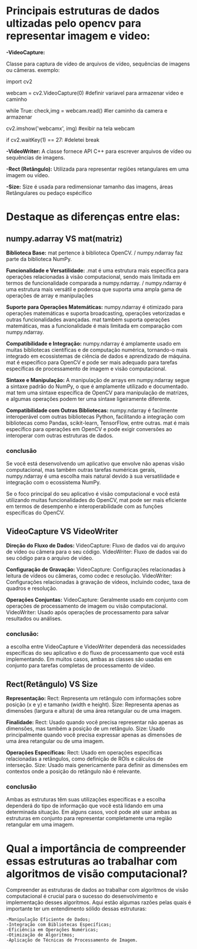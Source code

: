 # Principais estruturas de dados ultizadas pelo opencv para representar imagem e video:


**-VideoCapture:**

Classe para captura de vídeo de arquivos de vídeo, sequências de imagens ou câmeras.
exemplo:

import cv2

webcam = cv2.VideoCapture(0) #definir variavel para armazenar video e caminho

while True:
 check,img = webcam.read() #ler caminho da camera e armazenar
 
 cv2.imshow('webcamx', img)  #exibir na tela webcam
 
 if cv2.waitKey(1) == 27: #deletei
    break     



**-VideoWriter:**
A classe fornece API C++ para escrever arquivos de vídeo ou sequências de imagens.


**-Rect (Retângulo):**
Utilizada para representar regiões retangulares em uma imagem ou vídeo.

**-Size:**
Size é usada para redimensionar tamanho das imagens, áreas Retângulares ou pedaço espécifico 


# Destaque as diferenças entre elas:

## numpy.adarray VS mat(matriz)

**Biblioteca Base:**
mat pertence à biblioteca OpenCV. / numpy.ndarray faz parte da biblioteca NumPy.

**Funcionalidade e Versatilidade:**
.mat é uma estrutura mais específica para operações relacionadas à visão computacional, sendo mais limitada em termos de funcionalidade comparada a numpy.ndarray. / numpy.ndarray é uma estrutura mais versátil e poderosa que suporta uma ampla gama de operações
de array e    manipulações

**Suporte para Operações Matemáticas:**
numpy.ndarray é otimizado para operações matemáticas e suporta broadcasting, operações vetorizadas e outras funcionalidades avançadas.
mat também suporta operações matemáticas, mas a funcionalidade é mais limitada em comparação com numpy.ndarray.

**Compatibilidade e Integração:**
numpy.ndarray é amplamente usado em muitas bibliotecas científicas e de computação numérica, tornando-o mais integrado em ecossistemas de ciência de dados e aprendizado de máquina.
mat é específico para OpenCV e pode ser mais adequado para tarefas específicas de processamento de imagem e visão computacional.

**Sintaxe e Manipulação:**
A manipulação de arrays em numpy.ndarray segue a sintaxe padrão do NumPy, o que é amplamente utilizado e documentado.
mat tem uma sintaxe específica de OpenCV para manipulação de matrizes, e algumas operações podem ter uma sintaxe ligeiramente diferente.

**Compatibilidade com Outras Bibliotecas:**
numpy.ndarray é facilmente interoperável com outras bibliotecas Python, facilitando a integração com bibliotecas como Pandas, scikit-learn, TensorFlow, entre outras.
mat é mais específico para operações em OpenCV e pode exigir conversões ao interoperar com outras estruturas de dados.

### conclusão
Se você está desenvolvendo um aplicativo que envolve não apenas visão computacional, mas também outras tarefas numéricas gerais, numpy.ndarray é uma escolha mais natural devido à sua versatilidade e integração com o ecossistema NumPy.

Se o foco principal do seu aplicativo é visão computacional e você está utilizando muitas funcionalidades do OpenCV, mat pode ser mais eficiente em termos de desempenho e interoperabilidade com as funções específicas do OpenCV.

## VideoCapture VS VideoWriter

**Direção do Fluxo de Dados:**
VideoCapture: Fluxo de dados vai do arquivo de vídeo ou câmera para o seu código.
VideoWriter: Fluxo de dados vai do seu código para o arquivo de vídeo.

**Configuração de Gravação:**
VideoCapture: Configurações relacionadas à leitura de vídeos ou câmeras, como codec e resolução.
VideoWriter: Configurações relacionadas à gravação de vídeos, incluindo codec, taxa de quadros e resolução.

 **Operações Conjuntas:**
VideoCapture: Geralmente usado em conjunto com operações de processamento de imagem ou visão computacional.
VideoWriter: Usado após operações de processamento para salvar resultados ou análises.

### conclusão: 
a escolha entre VideoCapture e VideoWriter dependerá das necessidades específicas do seu aplicativo e do fluxo de processamento que você está implementando. Em muitos casos, ambas as classes são usadas em conjunto para tarefas completas de processamento de vídeo.

## Rect(Retângulo) VS Size

**Representação:**
Rect: Representa um retângulo com informações sobre posição (x e y) e tamanho (width e height).
Size: Representa apenas as dimensões (largura e altura) de uma área retangular ou de uma imagem.

**Finalidade:**
Rect: Usado quando você precisa representar não apenas as dimensões, mas também a posição de um retângulo.
Size: Usado principalmente quando você precisa expressar apenas as dimensões de uma área retangular ou de uma imagem.

**Operações Específicas:**
Rect: Usado em operações específicas relacionadas a retângulos, como definição de ROIs e cálculos de interseção.
Size: Usado mais genericamente para definir as dimensões em contextos onde a posição do retângulo não é relevante.

### conclusão
Ambas as estruturas têm suas utilizações específicas e a escolha dependerá do tipo de informação que você está lidando em uma determinada situação. Em alguns casos, você pode até usar ambas as estruturas em conjunto para representar completamente uma região retangular em uma imagem.


# Qual a importância de compreender essas estruturas ao trabalhar com algoritmos de visão computacional?

Compreender as estruturas de dados ao trabalhar com algoritmos de visão computacional é crucial para o sucesso do desenvolvimento e implementação desses algoritmos. Aqui estão algumas razões pelas quais é importante ter um entendimento sólido dessas estruturas:

    -Manipulação Eficiente de Dados;
    -Integração com Bibliotecas Específicas;
    -Eficiência em Operações Numéricas;
    -Otimização de Algoritmos;
    -Aplicação de Técnicas de Processamento de Imagem.